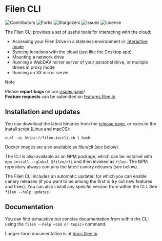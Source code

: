 # Filen CLI

![Contributors](https://img.shields.io/github/contributors/FilenCloudDienste/filen-cli?color=dark-green) ![Forks](https://img.shields.io/github/forks/FilenCloudDienste/filen-cli?style=social) ![Stargazers](https://img.shields.io/github/stars/FilenCloudDienste/filen-cli?style=social) ![Issues](https://img.shields.io/github/issues/FilenCloudDienste/filen-cli) ![License](https://img.shields.io/github/license/FilenCloudDienste/filen-cli)

The Filen CLI provides a set of useful tools for interacting with the cloud:
- Accessing your Filen Drive in a stateless environment or [interactive mode](#interactive-mode)
- Syncing locations with the cloud (just like the Desktop app)
- Mounting a network drive
- Running a WebDAV mirror server of your personal drive, or multiple drives in proxy mode
- Running an S3 mirror server

> [!Note]
> Please **report bugs** on our [issues page](https://github.com/FilenCloudDienste/filen-cli/issues)! \
> **Feature requests** can be submitted on [features.filen.io](https://features.filen.io/?tags=cli).


## Installation and updates

You can download the latest binaries from the [release page](https://github.com/FilenCloudDienste/filen-cli/releases/latest), or execute the install script (Linux and macOS):
```
curl -sL https://filen.io/cli.sh | bash
```

Docker images are also available as [filen/cli](https://hub.docker.com/repository/docker/filen/cli) (see [below](#using-docker)).

The CLI is also available as an NPM package, which can be installed with `npm install --global @filen/cli` and then invoked as `filen`. The NPM repository always contains the latest canary releases (see below).

The Filen CLI includes an automatic updater, for which you can enable canary releases (if you want to be among the first to try out new features and fixes). You can also install any specific version from within the CLI. See `filen --help updates`.


## Documentation

You can find exhaustive but concise documentation from within the CLI using the `filen --help <cmd or topic>` command. 

Longer-form documentation is at [docs.filen.io](https://docs.filen.io/docs/cli).
